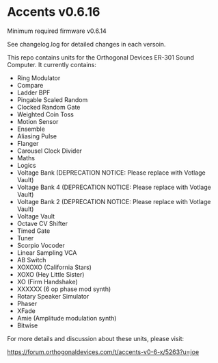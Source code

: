 # Accents v0.6.16

Minimum required firmware v0.6.14

See changelog.log for detailed changes in each versoin.

This repo contains units for the Orthogonal Devices ER-301 Sound Computer.  It currently contains:

* Ring Modulator
* Compare
* Ladder BPF
* Pingable Scaled Random
* Clocked Random Gate
* Weighted Coin Toss
* Motion Sensor
* Ensemble
* Aliasing Pulse
* Flanger
* Carousel Clock Divider
* Maths
* Logics
* Voltage Bank (DEPRECATION NOTICE: Please replace with Votlage Vault)
* Voltage Bank 4 (DEPRECATION NOTICE: Please replace with Votlage Vault)
* Voltage Bank 2 (DEPRECATION NOTICE: Please replace with Votlage Vault)
* Voltage Vault
* Octave CV Shifter
* Timed Gate
* Tuner
* Scorpio Vocoder
* Linear Sampling VCA
* AB Switch
* XOXOXO (California Stars)
* XOXO (Hey Little Sister)
* XO (Firm Handshake)
* XXXXXX (6 op phase mod synth)
* Rotary Speaker Simulator
* Phaser
* XFade
* Amie (Amplitude modulation synth)
* Bitwise

For more details and discussion about these units, please visit:

https://forum.orthogonaldevices.com/t/accents-v0-6-x/5263?u=joe

